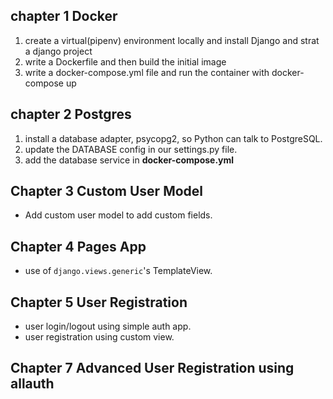 <h2>chapter 1 Docker</h1>
<ol>
<li>create a virtual(pipenv) environment locally and install Django and strat a django project</li>

<li>write a Dockerfile and then build the initial image</li>
<li>write a docker-compose.yml file and run the container with docker-compose up</li>
</ol>
<h2>chapter 2 Postgres</h2>
<ol>
<li>install a database adapter, psycopg2, so Python can talk to PostgreSQL.</li>
<li>update the DATABASE config in our settings.py file.</li>
<li>add the database service in <b>docker-compose.yml</b></li>
</ol>

## Chapter 3  Custom User Model
* Add custom user model to add custom fields.

## Chapter 4 Pages App
* use of `django.views.generic`'s TemplateView.

## Chapter 5 User Registration
* user login/logout using simple auth app.
* user registration using custom view.

## Chapter 7 Advanced User Registration using allauth


